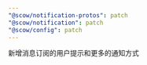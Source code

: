 ```yaml
---
"@scow/notification-protos": patch
"@scow/notification": patch
"@scow/config": patch
---
```


新增消息订阅的用户提示和更多的通知方式
